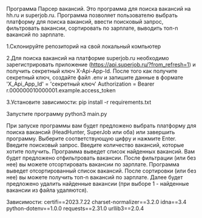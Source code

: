 Программа Парсер вакансий.
Это программа для поиска вакансий на hh.ru и superjob.ru. Программа позволяет 
пользователю выбрать платформу для поиска вакансий, ввести поисковый запрос, 
фильтровать вакансии, сортировать по зарплате, выводить топ-n вакансий по зарплате.

1.Склонируйте репозиторий на свой локальный компьютер

2.Для поиска вакансий на платформе superjob.ru необходимо зарегистрировать приложение
(https://api.superjob.ru/?from_refresh=1)
и получить секретный ключ X-Api-App-Id. После того как получите секретный ключ, создайте
файл .env и запишите данные в формате 'X_Api_App_Id' = 'секретный ключ'
Authorization = Bearer r.000000010000001.example.access_token

3.Установите зависимости: pip install -r requirements.txt

Запустите программу
python3 main.py

При запуске программы вам будет предложено выбрать платформу для поиска вакансий (HeadHunter, SuperJob или оба) или завершить программу.
Выберите соответствующую цифру и нажмите Enter.
Введите поисковый запрос.
Введите количество вакансий, которые хотите получить.
Программа выведет список найденных вакансий.
Вам будет предложено отфильтровать вакансии.
После фильтрации (или без нее) вы можете отсортировать вакансии по зарплате.
Программа выведет отсортированный список вакансий.
После сортировки (или без нее) вы можете получить топ-n вакансий по зарплате.
Далее будет предложено удалить найденные вакансии (при выборе 1 - найденные вакансии из файла удаляются).

Зависимости:
certifi==2023.7.22
charset-normalizer==3.2.0
idna==3.4
python-dotenv==1.0.0
requests==2.31.0
urllib3==2.0.4
